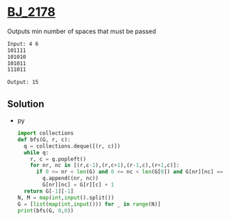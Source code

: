 # [BJ_2178](https://acmicpc.net/problem/2178)

Outputs min number of spaces that must be passed

```txt
Input: 4 6
101111
101010
101011
111011

Output: 15
```

## Solution

* py

  ```py
  import collections
  def bfs(G, r, c):
    q = collections.deque([(r, c)])
    while q:
      r, c = q.popleft()
      for nr, nc in [(r,c-1),(r,c+1),(r-1,c),(r+1,c)]:
        if 0 <= nr < len(G) and 0 <= nc < len(G[0]) and G[nr][nc] == 1:
          q.append((nr, nc))
          G[nr][nc] = G[r][c] + 1
    return G[-1][-1]
  N, M = map(int,input().split())
  G = [list(map(int,input())) for _ in range(N)]
  print(bfs(G, 0,0))
  ```
